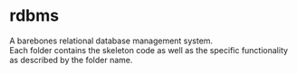 # rdbms
A barebones relational database management system.   
Each folder contains the skeleton code as well as the specific functionality as described by the folder name.
